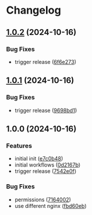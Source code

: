 # Changelog

## [1.0.2](https://github.com/Jmainguy/hey.soh.re/compare/v1.0.1...v1.0.2) (2024-10-16)


### Bug Fixes

* trigger release ([6f6e273](https://github.com/Jmainguy/hey.soh.re/commit/6f6e273639195076a0c202934938ad054d5e857c))

## [1.0.1](https://github.com/Jmainguy/hey.soh.re/compare/v1.0.0...v1.0.1) (2024-10-16)


### Bug Fixes

* trigger release ([9698bd1](https://github.com/Jmainguy/hey.soh.re/commit/9698bd18eed01024709a7eae666656dd7fad1216))

## 1.0.0 (2024-10-16)


### Features

* initial init ([e7c0b48](https://github.com/Jmainguy/hey.soh.re/commit/e7c0b48fa5b2a00aed2a3e187cb8d2fa1bbc2492))
* initial workflows ([0d2167b](https://github.com/Jmainguy/hey.soh.re/commit/0d2167b163e67c7ed7f092ffe7779b3b48d04b05))
* trigger release ([7542e0f](https://github.com/Jmainguy/hey.soh.re/commit/7542e0f34ca24e143f4143be6da39d02ebab6d71))


### Bug Fixes

* permissions ([7164002](https://github.com/Jmainguy/hey.soh.re/commit/716400218be3bf5c5a4f884a787bb5946492eacb))
* use different nginx ([fbd60eb](https://github.com/Jmainguy/hey.soh.re/commit/fbd60ebe366f07258051d6aa24ed318e7c72d8e2))
